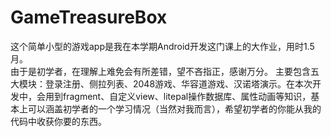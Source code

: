 # GameTreasureBox  
这个简单小型的游戏app是我在本学期Android开发这门课上的大作业，用时1.5月。  
由于是初学者，在理解上难免会有所差错，望不吝指正，感谢万分。
主要包含五大模块：登录注册、侧拉列表、2048游戏、华容道游戏、汉诺塔演示。在本次开发中，会用到fragment、自定义view、litepal操作数据库、属性动画等知识，基本上可以涵盖初学者的一个学习情况（当然对我而言），希望初学者的你能从我的代码中收获你要的东西。
